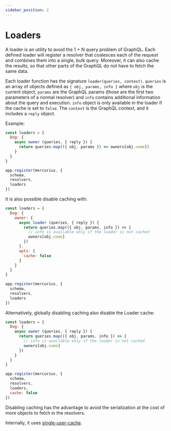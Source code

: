 ```yaml
---
sidebar_position: 2
---
```


# Loaders

A loader is an utility to avoid the 1 + N query problem of GraphQL.
Each defined loader will register a resolver that coalesces each of the
request and combines them into a single, bulk query. Moreover, it can
also cache the results, so that other parts of the GraphQL do not have
to fetch the same data.

Each loader function has the signature `loader(queries, context)`.
`queries` is an array of objects defined as `{ obj, params, info }` where
`obj` is the current object, `params` are the GraphQL params (those
are the first two parameters of a normal resolver) and `info` contains
additional information about the query and execution. `info` object is
only available in the loader if the cache is set to `false`. The `context`
is the GraphQL context, and it includes a `reply` object.

Example:

```js
const loaders = {
  Dog: {
    async owner (queries, { reply }) {
      return queries.map(({ obj, params }) => owners[obj.name])
    }
  }
}

app.register(mercurius, {
  schema,
  resolvers,
  loaders
})
```

It is also possible disable caching with:

```js
const loaders = {
  Dog: {
    owner: {
      async loader (queries, { reply }) {
        return queries.map(({ obj, params, info }) => { 
          // info is available only if the loader is not cached
          owners[obj.name]
        })
      },
      opts: {
        cache: false
      }
    }
  }
}

app.register(mercurius, {
  schema,
  resolvers,
  loaders
})
```

Alternatively, globally disabling caching also disable the Loader cache:

```js
const loaders = {
  Dog: {
    async owner (queries, { reply }) {
      return queries.map(({ obj, params, info }) => { 
        // info is available only if the loader is not cached
        owners[obj.name]
      })
    }
  }
}

app.register(mercurius, {
  schema,
  resolvers,
  loaders,
  cache: false
})
```

Disabling caching has the advantage to avoid the serialization at
the cost of more objects to fetch in the resolvers.

Internally, it uses
[single-user-cache](http://npm.im/single-user-cache).
